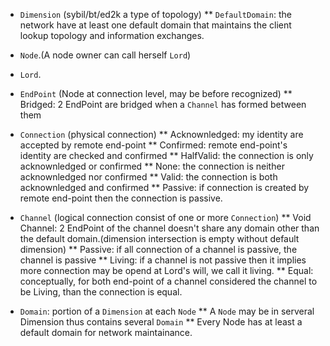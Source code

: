 * `Dimension` (sybil/bt/ed2k a type of topology)
** `DefaultDomain`: the network have at least one default domain that maintains the client lookup topology and information exchanges.
* `Node`.(A node owner can call herself `Lord`)
* `Lord`.
* `EndPoint` (Node at connection level, may be before recognized)
** Bridged: 2 EndPoint are bridged when a `Channel` has formed between them
* `Connection` (physical connection)
** Acknownledged: my identity are accepted by remote end-point
** Confirmed: remote end-point's identity are checked and confirmed
** HalfValid: the connection is only acknownledged or confirmed
** None: the connection is neither acknownledged nor confirmed
** Valid: the connection is both acknownledged and confirmed
** Passive: if connection is created by remote end-point then the connection is passive.
* `Channel` (logical connection consist of one or more `Connection`)
** Void Channel: 2 EndPoint of the channel doesn't share any domain other than the default domain.(dimension intersection is empty without default dimension)
** Passive: if all connection of a channel is passive, the channel is passive
** Living: if a channel is not passive then it implies more connection may be opend at Lord's will, we call it living.
** Equal: conceptually, for both end-point of a channel considered the channel to be Living, than the connection is equal.

* `Domain`: portion of a `Dimension` at each `Node`
** A `Node` may be in serveral Dimension thus contains several `Domain`
** Every Node has at least a default domain for network maintainance.
